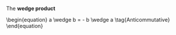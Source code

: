 The **wedge product**

\begin{equation}
a \wedge b = - b \wedge a \tag{Anticommutative}
\end{equation}